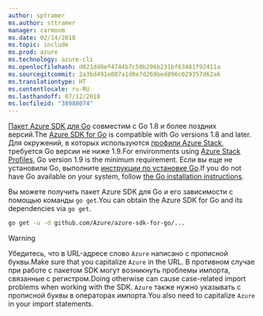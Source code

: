 ```yaml
---
author: sptramer
ms.author: sttramer
manager: carmonm
ms.date: 02/14/2018
ms.topic: include
ms.prod: azure
ms.technology: azure-cli
ms.openlocfilehash: d021dd8ef4744b7c50b296b231bf63481f92411a
ms.sourcegitcommit: 2a3bd491e087a1d0e7d269bed896c029357d62a6
ms.translationtype: HT
ms.contentlocale: ru-RU
ms.lasthandoff: 07/12/2018
ms.locfileid: "38988074"
---
```

<span data-ttu-id="1aabb-101">[Пакет Azure SDK для Go](https://github.com/Azure/azure-sdk-for-go) совместим с Go 1.8 и более поздних версий.</span><span class="sxs-lookup"><span data-stu-id="1aabb-101">The [Azure SDK for Go](https://github.com/Azure/azure-sdk-for-go) is compatible with Go versions 1.8 and later.</span></span> <span data-ttu-id="1aabb-102">Для окружений, в которых используются [профили Azure Stack](https://docs.microsoft.com/azure/azure-stack/azure-stack-version-profiles), требуется Go версии не ниже 1.9.</span><span class="sxs-lookup"><span data-stu-id="1aabb-102">For environments using [Azure Stack Profiles](https://docs.microsoft.com/azure/azure-stack/azure-stack-version-profiles), Go version 1.9 is the minimum requirement.</span></span>
<span data-ttu-id="1aabb-103">Если вы еще не установили Go, выполните [инструкции по установке Go](https://golang.org/doc/install).</span><span class="sxs-lookup"><span data-stu-id="1aabb-103">If you do not have Go available on your system, follow [the Go installation instructions](https://golang.org/doc/install).</span></span>

<span data-ttu-id="1aabb-104">Вы можете получить пакет Azure SDK для Go и его зависимости с помощью команды `go get`.</span><span class="sxs-lookup"><span data-stu-id="1aabb-104">You can obtain the Azure SDK for Go and its dependencies via `go get`.</span></span>

```bash
go get -u -d github.com/Azure/azure-sdk-for-go/...
```

> [!WARNING]
> <span data-ttu-id="1aabb-105">Убедитесь, что в URL-адресе слово `Azure` написано с прописной буквы.</span><span class="sxs-lookup"><span data-stu-id="1aabb-105">Make sure that you capitalize `Azure` in the URL.</span></span> <span data-ttu-id="1aabb-106">В противном случае при работе с пакетом SDK могут возникнуть проблемы импорта, связанные с регистром.</span><span class="sxs-lookup"><span data-stu-id="1aabb-106">Doing otherwise can cause case-related import problems when working with the SDK.</span></span> <span data-ttu-id="1aabb-107">`Azure` также нужно указывать с прописной буквы в операторах импорта.</span><span class="sxs-lookup"><span data-stu-id="1aabb-107">You also need to capitalize `Azure` in your import statements.</span></span>
